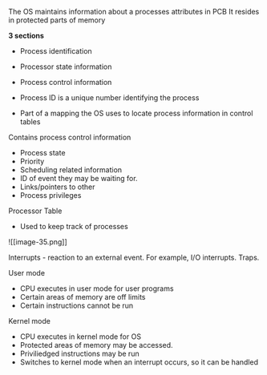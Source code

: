 The OS maintains information about a processes attributes in PCB
It resides in protected parts of memory

**3 sections**
- Process identification
- Processor state information
- Process control information


- Process ID is a unique number identifying the process
- Part of a mapping the OS uses to locate process information in control tables


Contains process control information

- Process state
- Priority
- Scheduling related information
- ID of event they may be waiting for. 
- Links/pointers to other
- Process privileges

Processor Table
- Used to keep track of processes

![[image-35.png]]

Interrupts - reaction to an external event. For example, I/O interrupts. Traps. 

User mode
- CPU executes in user mode for user programs
- Certain areas of memory are off limits
- Certain instructions cannot be run

Kernel mode
- CPU executes in kernel mode for OS
- Protected areas of memory may be accessed.
- Priviliedged instructions may be run
- Switches to kernel mode when an interrupt occurs, so it can be handled